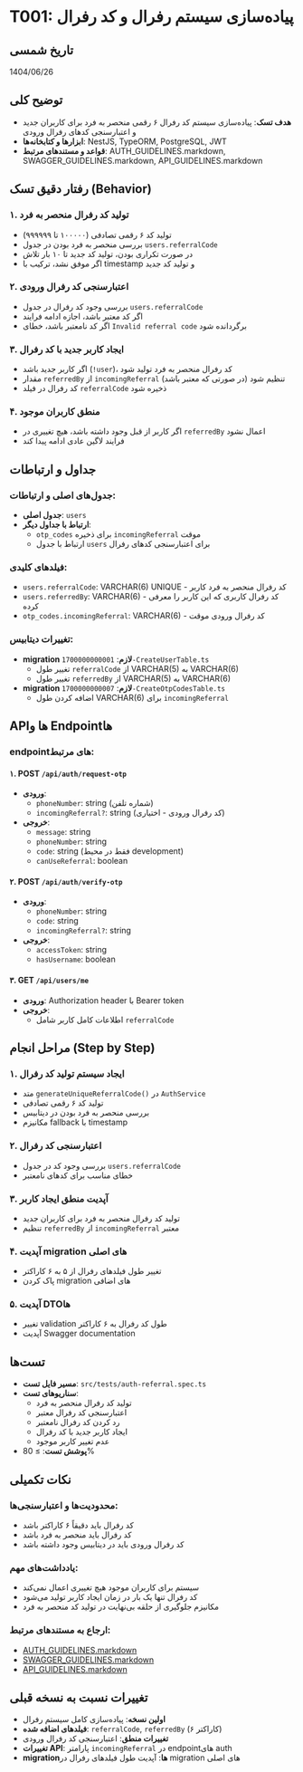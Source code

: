 # T001: پیاده‌سازی سیستم رفرال و کد رفرال

## تاریخ شمسی
1404/06/26

## توضیح کلی

* **هدف تسک**: پیاده‌سازی سیستم کد رفرال ۶ رقمی منحصر به فرد برای کاربران جدید و اعتبارسنجی کدهای رفرال ورودی
* **ابزارها و کتابخانه‌ها**: NestJS, TypeORM, PostgreSQL, JWT
* **قواعد و مستندهای مرتبط**: AUTH_GUIDELINES.markdown, SWAGGER_GUIDELINES.markdown, API_GUIDELINES.markdown

## رفتار دقیق تسک (Behavior)

### ۱. تولید کد رفرال منحصر به فرد
- تولید کد ۶ رقمی تصادفی (۱۰۰۰۰۰ تا ۹۹۹۹۹۹)
- بررسی منحصر به فرد بودن در جدول `users.referralCode`
- در صورت تکراری بودن، تولید کد جدید تا ۱۰ بار تلاش
- اگر موفق نشد، ترکیب با timestamp و تولید کد جدید

### ۲. اعتبارسنجی کد رفرال ورودی
- بررسی وجود کد رفرال در جدول `users.referralCode`
- اگر کد معتبر باشد، اجازه ادامه فرایند
- اگر کد نامعتبر باشد، خطای `Invalid referral code` برگردانده شود

### ۳. ایجاد کاربر جدید با کد رفرال
- اگر کاربر جدید باشد (`!user`)، کد رفرال منحصر به فرد تولید شود
- مقدار `referredBy` از `incomingReferral` (در صورتی که معتبر باشد) تنظیم شود
- کد رفرال در فیلد `referralCode` ذخیره شود

### ۴. منطق کاربران موجود
- اگر کاربر از قبل وجود داشته باشد، هیچ تغییری در `referredBy` اعمال نشود
- فرایند لاگین عادی ادامه پیدا کند

## جداول و ارتباطات

### جدول‌های اصلی و ارتباطات:
* **جدول اصلی**: `users`
* **ارتباط با جداول دیگر**:
  * `otp_codes` برای ذخیره `incomingReferral` موقت
  * ارتباط با جدول `users` برای اعتبارسنجی کدهای رفرال

### فیلدهای کلیدی:
* `users.referralCode`: VARCHAR(6) UNIQUE - کد رفرال منحصر به فرد کاربر
* `users.referredBy`: VARCHAR(6) - کد رفرال کاربری که این کاربر را معرفی کرده
* `otp_codes.incomingReferral`: VARCHAR(6) - کد رفرال ورودی موقت

### تغییرات دیتابیس:
* **migration لازم**: `1700000000001-CreateUserTable.ts`
  * تغییر طول `referralCode` از VARCHAR(5) به VARCHAR(6)
  * تغییر طول `referredBy` از VARCHAR(5) به VARCHAR(6)
* **migration لازم**: `1700000000007-CreateOtpCodesTable.ts`
  * اضافه کردن طول VARCHAR(6) برای `incomingReferral`

## APIها و Endpointها

### endpointهای مرتبط:

#### ۱. POST `/api/auth/request-otp`
* **ورودی**:
  * `phoneNumber`: string (شماره تلفن)
  * `incomingReferral?`: string (کد رفرال ورودی - اختیاری)
* **خروجی**:
  * `message`: string
  * `phoneNumber`: string
  * `code`: string (فقط در محیط development)
  * `canUseReferral`: boolean

#### ۲. POST `/api/auth/verify-otp`
* **ورودی**:
  * `phoneNumber`: string
  * `code`: string
  * `incomingReferral?`: string
* **خروجی**:
  * `accessToken`: string
  * `hasUsername`: boolean

#### ۳. GET `/api/users/me`
* **ورودی**: Authorization header با Bearer token
* **خروجی**:
  * اطلاعات کامل کاربر شامل `referralCode`

## مراحل انجام (Step by Step)

### ۱. ایجاد سیستم تولید کد رفرال
- متد `generateUniqueReferralCode()` در `AuthService`
- تولید کد ۶ رقمی تصادفی
- بررسی منحصر به فرد بودن در دیتابیس
- مکانیزم fallback با timestamp

### ۲. اعتبارسنجی کد رفرال
- بررسی وجود کد در جدول `users.referralCode`
- خطای مناسب برای کدهای نامعتبر

### ۳. آپدیت منطق ایجاد کاربر
- تولید کد رفرال منحصر به فرد برای کاربران جدید
- تنظیم `referredBy` از `incomingReferral` معتبر

### ۴. آپدیت migration های اصلی
- تغییر طول فیلدهای رفرال از ۵ به ۶ کاراکتر
- پاک کردن migration های اضافی

### ۵. آپدیت DTOها
- تغییر validation طول کد رفرال به ۶ کاراکتر
- آپدیت Swagger documentation

## تست‌ها

* **مسیر فایل تست**: `src/tests/auth-referral.spec.ts`
* **سناریوهای تست**:
  * تولید کد رفرال منحصر به فرد
  * اعتبارسنجی کد رفرال معتبر
  * رد کردن کد رفرال نامعتبر
  * ایجاد کاربر جدید با کد رفرال
  * عدم تغییر کاربر موجود
* **پوشش تست**: ≥ 80%

## نکات تکمیلی

### محدودیت‌ها و اعتبارسنجی‌ها:
* کد رفرال باید دقیقاً ۶ کاراکتر باشد
* کد رفرال باید منحصر به فرد باشد
* کد رفرال ورودی باید در دیتابیس وجود داشته باشد

### یادداشت‌های مهم:
* سیستم برای کاربران موجود هیچ تغییری اعمال نمی‌کند
* کد رفرال تنها یک بار در زمان ایجاد کاربر تولید می‌شود
* مکانیزم جلوگیری از حلقه بی‌نهایت در تولید کد منحصر به فرد

### ارجاع به مستندهای مرتبط:
* [AUTH_GUIDELINES.markdown](../AUTH_GUIDELINES.markdown)
* [SWAGGER_GUIDELINES.markdown](../SWAGGER_GUIDELINES.markdown)
* [API_GUIDELINES.markdown](../API_GUIDELINES.markdown)

## تغییرات نسبت به نسخه قبلی

* **اولین نسخه**: پیاده‌سازی کامل سیستم رفرال
* **فیلدهای اضافه شده**: `referralCode`, `referredBy` (۶ کاراکتر)
* **تغییرات منطق**: اعتبارسنجی کد رفرال ورودی
* **تغییرات API**: پارامتر `incomingReferral` در endpointهای auth
* **migrationها**: آپدیت طول فیلدهای رفرال در migration های اصلی






